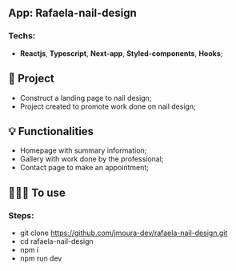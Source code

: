 ## App: Rafaela-nail-design

### Techs:
- **Reactjs**, **Typescript**, **Next-app**, **Styled-components**, **Hooks**;

## 📁 Project

- Construct a landing page to nail design;
- Project created to promote work done on nail design;

## 💡 Functionalities

- Homepage with summary information;
- Gallery with work done by the professional;
- Contact page to make an appointment;


## 👨🏽‍💻 To use
### Steps:
- git clone https://github.com/jmoura-dev/rafaela-nail-design.git
- cd rafaela-nail-design
- npm i
- npm run dev
